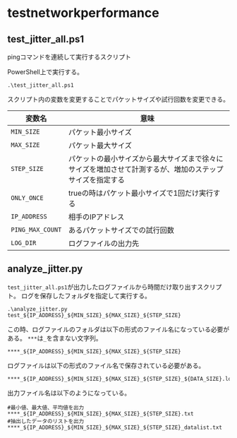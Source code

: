 # testnetworkperformance

## test_jitter_all.ps1
pingコマンドを連続して実行するスクリプト

PowerShell上で実行する。

```
.\test_jitter_all.ps1
```

スクリプト内の変数を変更することでパケットサイズや試行回数を変更できる。

|変数名|意味|
| ------------- | ------------- |
|`MIN_SIZE`|パケット最小サイズ|
|`MAX_SIZE`|パケット最大サイズ|
|`STEP_SIZE`|パケットの最小サイズから最大サイズまで徐々にサイズを増加させて計測するが、増加のステップサイズを指定する|
|`ONLY_ONCE`|trueの時はパケット最小サイズで1回だけ実行する|
|`IP_ADDRESS`|相手のIPアドレス|
|`PING_MAX_COUNT`|あるパケットサイズでの試行回数|
|`LOG_DIR`|ログファイルの出力先|


## analyze_jitter.py

`test_jitter_all.ps1`が出力したログファイルから時間だけ取り出すスクリプト。
ログを保存したフォルダを指定して実行する。

```
.\analyze_jitter.py test_${IP_ADDRESS}_${MIN_SIZE}_${MAX_SIZE}_${STEP_SIZE}
```

この時、ログファイルのフォルダは以下の形式のファイル名になっている必要がある。
`***`は`_`を含まない文字列。

```
****_${IP_ADDRESS}_${MIN_SIZE}_${MAX_SIZE}_${STEP_SIZE}
```

ログファイルは以下の形式のファイル名で保存されている必要がある。

```
****_${IP_ADDRESS}_${MIN_SIZE}_${MAX_SIZE}_${STEP_SIZE}_${DATA_SIZE}.log
```

出力ファイル名は以下のようになっている。

```
#最小値、最大値、平均値を出力
****_${IP_ADDRESS}_${MIN_SIZE}_${MAX_SIZE}_${STEP_SIZE}.txt
#抽出したデータのリストを出力
****_${IP_ADDRESS}_${MIN_SIZE}_${MAX_SIZE}_${STEP_SIZE}_datalist.txt
```
